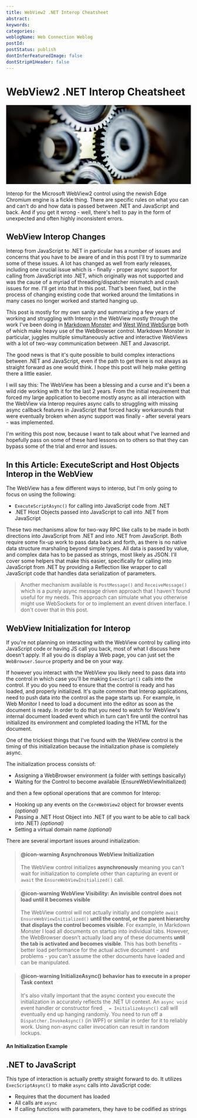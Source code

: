 ```yaml
---
title: WebView2 .NET Interop Cheatsheet
abstract: 
keywords: 
categories: 
weblogName: Web Connection Weblog
postId: 
postStatus: publish
dontInferFeaturedImage: false
dontStripH1Header: false
---
```

# WebView2 .NET Interop Cheatsheet

![](InteropateBanner.jpg)

Interop for the Microsoft WebView2 control using the newish Edge Chromium engine is a fickle thing. There are specific rules on what you can and can't do and how data is passed between .NET and JavaScript and back. And if you get it wrong - well, there's hell to pay in the form of unexpected and often highly inconsistent errors.

## WebView Interop Changes
Interop from JavaScript to .NET in particular has a number of issues and concerns that you have to be aware of and in this post I'll try to summarize some of these issues. A lot has changed as well from early releases, including one crucial issue which is - finally - proper async support for calling from JavaScript into .NET, which originally was not supported and was the cause of a myriad of threading/dispatcher mismatch and crash issues for me. I'll get into that in this post. That's been fixed, but in the process of changing existing code that worked around the limitations in many cases no longer worked and started hanging up.

This post is mostly for my own sanity and summarizing a few years of working and struggling with Interop in the WebView mostly through the work I've been doing in [Markdown Monster](https://markdownmonster.west-wind.com/) and [West Wind WebSurge](https://websurge.west-wind.com/) both of which make heavy use of the WebBrowser control. Markdown Monster in particular, juggles multiple simultaneously active and interactive WebViews with a lot of two-way communication between .NET and Javascript. 

The good news is that it's quite possible to build complex interactions between .NET and JavaScript, even if the path to get there is not always as straight forward as one would think. I hope this post will help make getting there a little easier.

I will say this: The WebView has been a blessing and a curse and it's been a wild ride working with it for the last 2 years. From the initial requirement that forced my large application to become mostly async as all interaction with the WebView via Interop requires async calls to struggling with missing async callback features in JavaScript that forced hacky workarounds that were eventually broken when async support was finally - after several years - was implemented.

I'm writing this post now, because I want to talk about what I've learned and hopefully pass on some of these hard lessons on to others so that they can bypass some of the trial and error and issues.

## In this Article: ExecuteScript and Host Objects Interop in the WebView
The WebView has a few different ways to interop, but I'm only going to focus on using the following:

* `ExecuteScriptAsync()` for calling into JavaScript code from .NET
* .NET Host Objects passed into JavaScript to call into .NET from JavaScript

These two mechanisms allow for two-way RPC like calls to be made in both directions into JavaScript from .NET and into .NET from JavaScript. Both require some fix-up work to pass data back and forth, as there is no native data structure marshaling beyond simple types. All data is passed by value, and complex data has to be passed as strings, most likely as JSON. I'll cover some helpers that make this easier, specifically for calling into JavaScript from .NET by providing a Reflection like wrapper to call JavaScript code that handles data serialization of parameters.

> Another mechanism available is `PostMessage()` and `ReceiveMessage()` which is a purely async message driven approach that I haven't found useful for my needs. This approach can simulate what you otherwise might use WebSockets for or to implement an event driven interface. I don't cover that in this post.

## WebView Initialization for Interop
If you're not planning on interacting with the WebView control by calling into JavaScript code or having JS call you back, most of what I discuss here doesn't apply. If all you do is display a Web page, you can just set the `WebBrowser.Source` property and be on your way.

If however you interact with the WebView you likely need to pass data into the control in which case you'll be making `ExecScript()` calls into the control. If you do you need to ensure that the control is ready and has loaded, and properly initialized. It's quite common that Interop applications, need to push data into the control as the page starts up. For example, in Web Monitor I need to load a document into the editor as soon as the document is ready. In order to do that you need to watch for WebView's internal document loaded event which in turn can't fire until the control has initialized its environment and completed loading the HTML for the document.

One of the trickiest things that I've found with the WebView control is the timing of this initialization because the initialization phase is completely async.

The initialization process consists of:

* Assigning a WebBrowser environment (a folder with settings basically)
* Waiting for the Control to become available (EnsureWebViewInitialized)

and then a few optional operations that are common for Interop:

* Hooking up any events on the `CoreWebView2` object for browser events *(optional)*
* Passing a .NET Host Object into .NET (if you want to be able to call back into .NET) *(optional)*
* Setting a virtual domain name *(optional)*

There are several important issues around initialization:

> #### @icon-warning Asynchronous WebView Initialization
> The WebView control initializes **asynchronously** meaning you can't wait for initialization to complete other than capturing an event or `await` the `EnsureWebViewInitialized()` call.

> #### @icon-warning WebView Visibility: An invisible control does not load until it becomes visible
> The WebView control will not actually initially and complete `await EnsureWebViewInitialized()` **until the control, or the parent hierarchy that displays the control becomes visible**. 
> For example, in Markdown Monster I load all documents on startup into individual tabs. However, the WebBrowser doesn't actually load any of these documents **until the tab is activated and becomes visible**. This has both benefits - better load performance for the actual active document - and problems - you can't assume the other documents have loaded and can be manipulated.

> #### @icon-warning InitializeAsync() behavior has to execute in a proper Task context
> It's also vitally important that the async context you execute the initialization in accurately reflects the .NET UI context. An `async void` event handler or constructor fired `_ = InitializeAsync()` call will eventually end up hanging randomly. You need to run off a `Dispatcher.InvokeAsync()` (in WPF) or similar in order for it to reliably work. Using non-async caller invocation can result in random lockups.



#### An Initialization Example

###


## .NET to JavaScript
This type of interaction is actually pretty straight forward to do. It utilizes `ExecScriptAsync()` to make `async` calls into JavaScript code:

* Requires that the document has loaded
* All calls are `async`
* If calling functions with parameters, they have to be codified as strings


